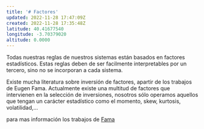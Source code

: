 ```yaml
---
title: '# Factores'
updated: 2022-11-28 17:47:09Z
created: 2022-11-28 17:35:48Z
latitude: 40.41677540
longitude: -3.70379020
altitude: 0.0000
---
```


Todas nuestras reglas de nuestros sistemas están basados en factores estadísticos. Estas reglas deben de ser facilmente interpretables por un tercero, sino no se incorporan a cada sistema.

Existe mucha literatura sobre inversión de factores, apartir de los trabajos de Eugen Fama. Actualmente existe una multitud de factores que intervienen en la selección de inversiones, nosotros sólo operamos aquellos que tengan un carácter estadístico como el momento, skew, kurtosis, volatilidad,...

para mas información los trabajos de [Fama](https://es.wikipedia.org/wiki/Modelo_de_tres_factores_de_Fama_y_French "Modelo de tres Factores de Fama")